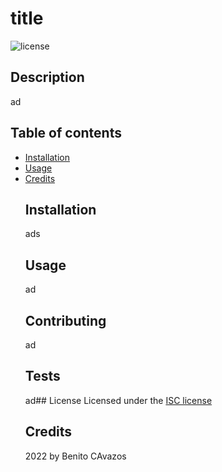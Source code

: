 
  # title
  ![license](https://img.shields.io/badge/Licence-ISC-blue)
  ## Description
  ad
  ## Table of contents
* [Installation](#installation)
* [Usage](#usage)
* [Credits](#credits)
  ## Installation
  ads
  ## Usage
  ad
  ## Contributing
  ad
  ## Tests
  ad## License
            Licensed under the [ISC license](https://choosealicense.com/licenses/isc/)
  ## Credits
  2022 by Benito CAvazos

